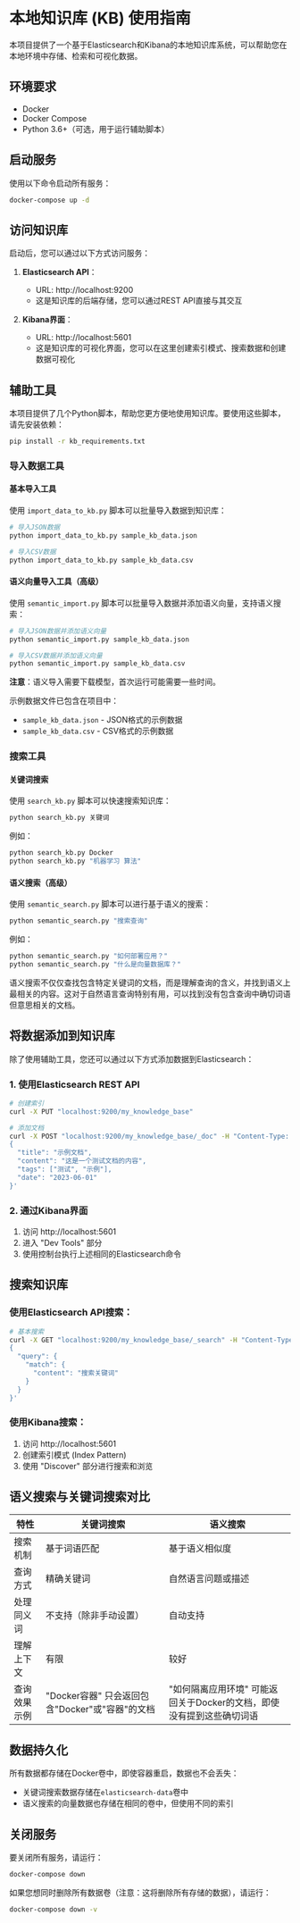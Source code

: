 # 本地知识库 (KB) 使用指南

本项目提供了一个基于Elasticsearch和Kibana的本地知识库系统，可以帮助您在本地环境中存储、检索和可视化数据。

## 环境要求

- Docker
- Docker Compose
- Python 3.6+（可选，用于运行辅助脚本）

## 启动服务

使用以下命令启动所有服务：

```bash
docker-compose up -d
```

## 访问知识库

启动后，您可以通过以下方式访问服务：

1. **Elasticsearch API**：
   - URL: http://localhost:9200
   - 这是知识库的后端存储，您可以通过REST API直接与其交互

2. **Kibana界面**：
   - URL: http://localhost:5601
   - 这是知识库的可视化界面，您可以在这里创建索引模式、搜索数据和创建数据可视化

## 辅助工具

本项目提供了几个Python脚本，帮助您更方便地使用知识库。要使用这些脚本，请先安装依赖：

```bash
pip install -r kb_requirements.txt
```

### 导入数据工具

#### 基本导入工具

使用 `import_data_to_kb.py` 脚本可以批量导入数据到知识库：

```bash
# 导入JSON数据
python import_data_to_kb.py sample_kb_data.json

# 导入CSV数据
python import_data_to_kb.py sample_kb_data.csv
```

#### 语义向量导入工具（高级）

使用 `semantic_import.py` 脚本可以批量导入数据并添加语义向量，支持语义搜索：

```bash
# 导入JSON数据并添加语义向量
python semantic_import.py sample_kb_data.json

# 导入CSV数据并添加语义向量
python semantic_import.py sample_kb_data.csv
```

**注意**：语义导入需要下载模型，首次运行可能需要一些时间。

示例数据文件已包含在项目中：
- `sample_kb_data.json` - JSON格式的示例数据
- `sample_kb_data.csv` - CSV格式的示例数据

### 搜索工具

#### 关键词搜索

使用 `search_kb.py` 脚本可以快速搜索知识库：

```bash
python search_kb.py 关键词
```

例如：

```bash
python search_kb.py Docker
python search_kb.py "机器学习 算法"
```

#### 语义搜索（高级）

使用 `semantic_search.py` 脚本可以进行基于语义的搜索：

```bash
python semantic_search.py "搜索查询"
```

例如：

```bash
python semantic_search.py "如何部署应用？"
python semantic_search.py "什么是向量数据库？"
```

语义搜索不仅仅查找包含特定关键词的文档，而是理解查询的含义，并找到语义上最相关的内容。这对于自然语言查询特别有用，可以找到没有包含查询中确切词语但意思相关的文档。

## 将数据添加到知识库

除了使用辅助工具，您还可以通过以下方式添加数据到Elasticsearch：

### 1. 使用Elasticsearch REST API

```bash
# 创建索引
curl -X PUT "localhost:9200/my_knowledge_base"

# 添加文档
curl -X POST "localhost:9200/my_knowledge_base/_doc" -H "Content-Type: application/json" -d'
{
  "title": "示例文档",
  "content": "这是一个测试文档的内容",
  "tags": ["测试", "示例"],
  "date": "2023-06-01"
}'
```

### 2. 通过Kibana界面

1. 访问 http://localhost:5601
2. 进入 "Dev Tools" 部分
3. 使用控制台执行上述相同的Elasticsearch命令

## 搜索知识库

### 使用Elasticsearch API搜索：

```bash
# 基本搜索
curl -X GET "localhost:9200/my_knowledge_base/_search" -H "Content-Type: application/json" -d'
{
  "query": {
    "match": {
      "content": "搜索关键词"
    }
  }
}'
```

### 使用Kibana搜索：

1. 访问 http://localhost:5601
2. 创建索引模式 (Index Pattern)
3. 使用 "Discover" 部分进行搜索和浏览

## 语义搜索与关键词搜索对比

| 特性 | 关键词搜索 | 语义搜索 |
|-----|----------|---------|
| 搜索机制 | 基于词语匹配 | 基于语义相似度 |
| 查询方式 | 精确关键词 | 自然语言问题或描述 |
| 处理同义词 | 不支持（除非手动设置） | 自动支持 |
| 理解上下文 | 有限 | 较好 |
| 查询效果示例 | "Docker容器" 只会返回包含"Docker"或"容器"的文档 | "如何隔离应用环境" 可能返回关于Docker的文档，即使没有提到这些确切词语 |

## 数据持久化

所有数据都存储在Docker卷中，即使容器重启，数据也不会丢失：
- 关键词搜索数据存储在`elasticsearch-data`卷中
- 语义搜索的向量数据也存储在相同的卷中，但使用不同的索引

## 关闭服务

要关闭所有服务，请运行：

```bash
docker-compose down
```

如果您想同时删除所有数据卷（注意：这将删除所有存储的数据），请运行：

```bash
docker-compose down -v
``` 